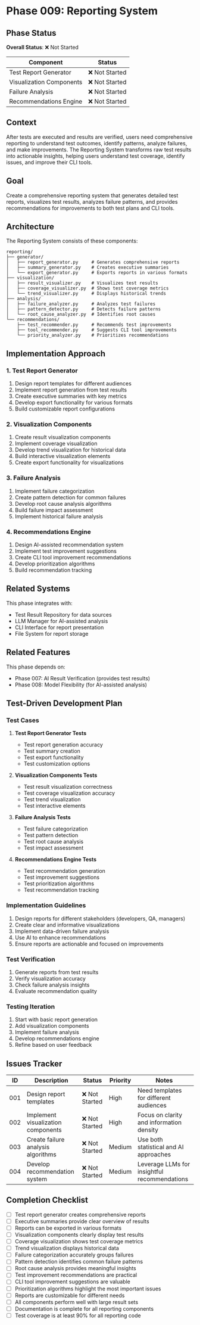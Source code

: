 # Phase 009: Reporting System

## Phase Status
**Overall Status**: ❌ Not Started

| Component | Status |
|-----------|--------|
| Test Report Generator | ❌ Not Started |
| Visualization Components | ❌ Not Started |
| Failure Analysis | ❌ Not Started |
| Recommendations Engine | ❌ Not Started |

## Context
After tests are executed and results are verified, users need comprehensive reporting to understand test outcomes, identify patterns, analyze failures, and make improvements. The Reporting System transforms raw test results into actionable insights, helping users understand test coverage, identify issues, and improve their CLI tools.

## Goal
Create a comprehensive reporting system that generates detailed test reports, visualizes test results, analyzes failure patterns, and provides recommendations for improvements to both test plans and CLI tools.

## Architecture
The Reporting System consists of these components:

```
reporting/
├── generator/
│   ├── report_generator.py     # Generates comprehensive reports
│   ├── summary_generator.py    # Creates executive summaries
│   └── export_generator.py     # Exports reports in various formats
├── visualization/
│   ├── result_visualizer.py    # Visualizes test results
│   ├── coverage_visualizer.py  # Shows test coverage metrics
│   └── trend_visualizer.py     # Displays historical trends
├── analysis/
│   ├── failure_analyzer.py     # Analyzes test failures
│   ├── pattern_detector.py     # Detects failure patterns
│   └── root_cause_analyzer.py  # Identifies root causes
└── recommendations/
    ├── test_recommender.py     # Recommends test improvements
    ├── tool_recommender.py     # Suggests CLI tool improvements
    └── priority_analyzer.py    # Prioritizes recommendations
```

## Implementation Approach

### 1. Test Report Generator
1. Design report templates for different audiences
2. Implement report generation from test results
3. Create executive summaries with key metrics
4. Develop export functionality for various formats
5. Build customizable report configurations

### 2. Visualization Components
1. Create result visualization components
2. Implement coverage visualization
3. Develop trend visualization for historical data
4. Build interactive visualization elements
5. Create export functionality for visualizations

### 3. Failure Analysis
1. Implement failure categorization
2. Create pattern detection for common failures
3. Develop root cause analysis algorithms
4. Build failure impact assessment
5. Implement historical failure analysis

### 4. Recommendations Engine
1. Design AI-assisted recommendation system
2. Implement test improvement suggestions
3. Create CLI tool improvement recommendations
4. Develop prioritization algorithms
5. Build recommendation tracking

## Related Systems
This phase integrates with:
- Test Result Repository for data sources
- LLM Manager for AI-assisted analysis
- CLI Interface for report presentation
- File System for report storage

## Related Features
This phase depends on:
- Phase 007: AI Result Verification (provides test results)
- Phase 008: Model Flexibility (for AI-assisted analysis)

## Test-Driven Development Plan

### Test Cases
1. **Test Report Generator Tests**
   - Test report generation accuracy
   - Test summary creation
   - Test export functionality
   - Test customization options

2. **Visualization Components Tests**
   - Test result visualization correctness
   - Test coverage visualization accuracy
   - Test trend visualization
   - Test interactive elements

3. **Failure Analysis Tests**
   - Test failure categorization
   - Test pattern detection
   - Test root cause analysis
   - Test impact assessment

4. **Recommendations Engine Tests**
   - Test recommendation generation
   - Test improvement suggestions
   - Test prioritization algorithms
   - Test recommendation tracking

### Implementation Guidelines
1. Design reports for different stakeholders (developers, QA, managers)
2. Create clear and informative visualizations
3. Implement data-driven failure analysis
4. Use AI to enhance recommendations
5. Ensure reports are actionable and focused on improvements

### Test Verification
1. Generate reports from test results
2. Verify visualization accuracy
3. Check failure analysis insights
4. Evaluate recommendation quality

### Testing Iteration
1. Start with basic report generation
2. Add visualization components
3. Implement failure analysis
4. Develop recommendations engine
5. Refine based on user feedback

## Issues Tracker

| ID | Description | Status | Priority | Notes |
|----|-------------|--------|----------|-------|
| 001 | Design report templates | ❌ Not Started | High | Need templates for different audiences |
| 002 | Implement visualization components | ❌ Not Started | High | Focus on clarity and information density |
| 003 | Create failure analysis algorithms | ❌ Not Started | Medium | Use both statistical and AI approaches |
| 004 | Develop recommendation system | ❌ Not Started | Medium | Leverage LLMs for insightful recommendations |

## Completion Checklist
- [ ] Test report generator creates comprehensive reports
- [ ] Executive summaries provide clear overview of results
- [ ] Reports can be exported in various formats
- [ ] Visualization components clearly display test results
- [ ] Coverage visualization shows test coverage metrics
- [ ] Trend visualization displays historical data
- [ ] Failure categorization accurately groups failures
- [ ] Pattern detection identifies common failure patterns
- [ ] Root cause analysis provides meaningful insights
- [ ] Test improvement recommendations are practical
- [ ] CLI tool improvement suggestions are valuable
- [ ] Prioritization algorithms highlight the most important issues
- [ ] Reports are customizable for different needs
- [ ] All components perform well with large result sets
- [ ] Documentation is complete for all reporting components
- [ ] Test coverage is at least 90% for all reporting code
